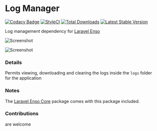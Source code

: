 # Log Manager
[![Codacy Badge](https://api.codacy.com/project/badge/Grade/28c7bcb0b5d2451783990e0a151f0a44)](https://www.codacy.com/app/laravel-enso/LogManager?utm_source=github.com&amp;utm_medium=referral&amp;utm_content=laravel-enso/LogManager&amp;utm_campaign=Badge_Grade)
[![StyleCI](https://styleci.io/repos/85624363/shield?branch=master)](https://styleci.io/repos/85624363)
[![Total Downloads](https://poser.pugx.org/laravel-enso/logmanager/downloads)](https://packagist.org/packages/laravel-enso/logmanager)
[![Latest Stable Version](https://poser.pugx.org/laravel-enso/logmanager/version)](https://packagist.org/packages/laravel-enso/logmanager)

Log management dependency for [Laravel Enso](https://github.com/laravel-enso/Enso)

![Screenshot](https://laravel-enso.github.io/logmanager/screenshots/Selection_004.png)

![Screenshot](https://laravel-enso.github.io/logmanager/screenshots/Selection_005.png)

### Details

Permits viewing, downloading and clearing the logs inside the `logs` folder for the application

### Notes

The [Laravel Enso Core](https://github.com/laravel-enso/Core) package comes with this package included.

### Contributions

are welcome